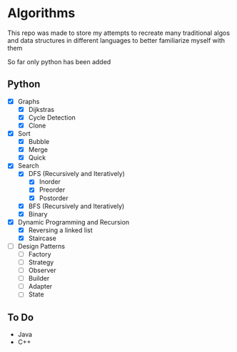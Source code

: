 # Algorithms
This repo was made to store my attempts to recreate many traditional algos and data structures in different languages to better familiarize myself with them

So far only python has been added

## Python
- [x] Graphs
  - [x] Dijkstras
  - [x] Cycle Detection
  - [x] Clone
- [x] Sort
  - [x] Bubble
  - [x] Merge
  - [x] Quick
- [X] Search
  - [x] DFS (Recursively and Iteratively) 
    - [x] Inorder
    - [x] Preorder
    - [x] Postorder
  - [x] BFS (Recursively and Iteratively)
  - [x] Binary
- [x] Dynamic Programming and Recursion
  - [x] Reversing a linked list
  - [x] Staircase
- [ ] Design Patterns
  - [ ] Factory 
  - [ ] Strategy
  - [ ] Observer
  - [ ] Builder
  - [ ] Adapter
  - [ ] State

## To Do
- Java
- C++
